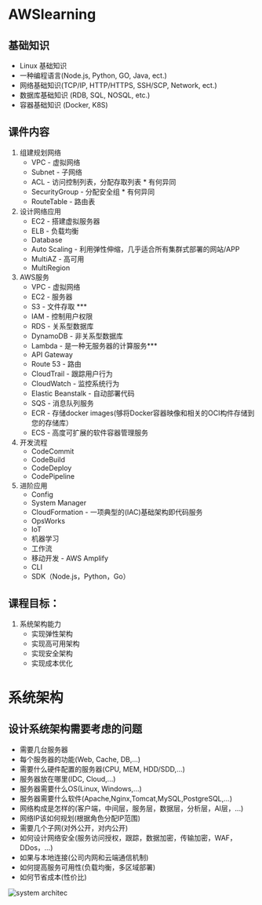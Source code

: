 # AWSlearning

## 基础知识

+ Linux 基础知识
+ 一种编程语言(Node.js, Python, GO, Java, ect.)
+ 网络基础知识(TCP/IP, HTTP/HTTPS, SSH/SCP, Network, ect.)
+ 数据库基础知识 (RDB, SQL, NOSQL, etc.)
+ 容器基础知识 (Docker, K8S)

## 课件内容
01. 组建规划网络
    + VPC - 虚拟网络
    + Subnet - 子网络
    + ACL - 访问控制列表，分配存取列表  * 有何异同
    + SecurityGroup - 分配安全组 * 有何异同
    + RouteTable - 路由表
02. 设计网络应用
    + EC2 - 搭建虚拟服务器
    + ELB - 负载均衡
    + Database  
    + Auto Scaling - 利用弹性伸缩，几乎适合所有集群式部署的网站/APP
    + MultiAZ - 高可用
    + MultiRegion
03. AWS服务
    + VPC - 虚拟网络
    + EC2 - 服务器
    + S3 - 文件存取 ***
    + IAM - 控制用户权限
    + RDS - 关系型数据库
    + DynamoDB - 非关系型数据库
    + Lambda - 是一种无服务器的计算服务*** 
    + API Gateway
    + Route 53 - 路由
    + CloudTrail - 跟踪用户行为
    + CloudWatch - 监控系统行为
    + Elastic Beanstalk - 自动部署代码
    + SQS - 消息队列服务
    + ECR - 存储docker images(够将Docker容器映像和相关的OCI构件存储到您的存储库）
    + ECS - 高度可扩展的软件容器管理服务
04. 开发流程
    + CodeCommit
    + CodeBuild
    + CodeDeploy  
    + CodePipeline
04. 进阶应用
    + Config
    + System Manager
    + CloudFormation - 一项典型的(IAC)基础架构即代码服务
    + OpsWorks
    + IoT
    + 机器学习
    + 工作流
    + 移动开发 - AWS Amplify
    + CLI
    + SDK（Node.js，Python，Go）

## 课程目标：
01. 系统架构能力
    + 实现弹性架构
    + 实现高可用架构
    + 实现安全架构
    + 实现成本优化


# 系统架构

## 设计系统架构需要考虑的问题
+ 需要几台服务器
+ 每个服务器的功能(Web, Cache, DB,...)
+ 需要什么硬件配置的服务器(CPU, MEM, HDD/SDD,...)
+ 服务器放在哪里(IDC, Cloud,...)
+ 服务器需要什么OS(Linux, Windows,...)
+ 服务器需要什么软件(Apache,Nginx,Tomcat,MySQL,PostgreSQL,...)
+ 网络构成是怎样的(客户端，中间层，服务层，数据层，分析层，AI层，...)
+ 网络IP该如何规划(根据角色分配IP范围)
+ 需要几个子网(对外公开，对内公开)
+ 如何设计网络安全(服务访问授权，跟踪，数据加密，传输加密，WAF，DDos，...)
+ 如果与本地连接(公司内网和云端通信机制)
+ 如何提高服务可用性(负载均衡，多区域部署)
+ 如何节省成本(性价比)

![system architec](/images/basic_system_arcte.png)